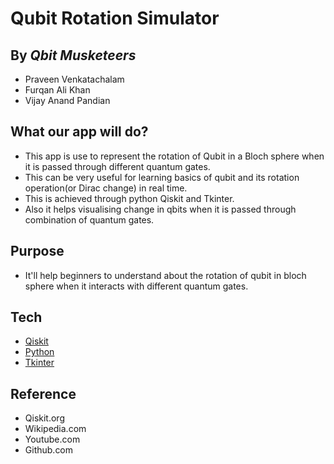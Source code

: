 # Qubit Rotation Simulator
## By _Qbit Musketeers_
- Praveen Venkatachalam
- Furqan Ali Khan
- Vijay Anand Pandian


## What our app will do?

- This app is use to represent the rotation of Qubit in a Bloch sphere when it is passed through different quantum gates.
- This can be very useful for learning basics of qubit and its rotation operation(or Dirac change) in real time.
- This is achieved through python Qiskit and Tkinter.
- Also it helps visualising change in qbits when it is passed through combination of quantum gates.

## Purpose
- It'll help beginners to understand about the rotation of qubit in bloch sphere when it interacts with different quantum gates.

## Tech
- [Qiskit](https://qiskit.org/)
- [Python](https://www.python.org/)
- [Tkinter](https://docs.python.org/3/library/tkinter.html)

## Reference
- Qiskit.org
- Wikipedia.com
- Youtube.com
- Github.com



